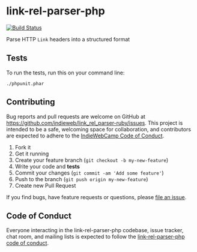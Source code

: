 # link-rel-parser-php

[![Build Status](https://travis-ci.org/indieweb/link-rel-parser-php.png?branch=master)](http://travis-ci.org/indieweb/link-rel-parser-php)

Parse HTTP `Link` headers into a structured format

## Tests

To run the tests, run this on your command line:

```
./phpunit.phar
```


## Contributing

Bug reports and pull requests are welcome on GitHub at https://github.com/indieweb/link_rel_parser-ruby/issues. This project is intended to be a safe, welcoming space for collaboration, and contributors are expected to adhere to the [IndieWebCamp Code of Conduct](https://indiewebcamp.com/code-of-conduct).

1. Fork it
2. Get it running
3. Create your feature branch (`git checkout -b my-new-feature`)
4. Write your code and **tests**
5. Commit your changes (`git commit -am 'Add some feature'`)
6. Push to the branch (`git push origin my-new-feature`)
7. Create new Pull Request

If you find bugs, have feature requests or questions, please
[file an issue](https://github.com/indieweb/link-rel-parser-php/issues).


## Code of Conduct

Everyone interacting in the link-rel-parser-php codebase, issue tracker, chat room, and mailing lists is expected to follow the
[link-rel-parser-php code of conduct](https://github.com/indieweb/link-rel-parser-php/blob/master/CODE_OF_CONDUCT.md).
